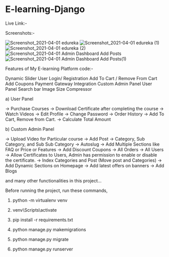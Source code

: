 # E-learning-Django

Live Link:-

Screenshots:- 

![Screenshot_2021-04-01 edureka ](https://user-images.githubusercontent.com/59178005/113218249-d6ba0200-929c-11eb-8ee9-40067b996f7e.png)
![Screenshot_2021-04-01 edureka (1)](https://user-images.githubusercontent.com/59178005/113218261-d9b4f280-929c-11eb-981f-9b385bb6de34.png)
![Screenshot_2021-04-01 edureka (2)](https://user-images.githubusercontent.com/59178005/113218264-db7eb600-929c-11eb-8c67-036461ad73f5.png)
![Screenshot_2021-04-01 Admin Dashboard Add Posts](https://user-images.githubusercontent.com/59178005/113218277-dde11000-929c-11eb-80a0-e17baa1c1a0f.png)
![Screenshot_2021-04-01 Admin Dashboard Add Posts(1)](https://user-images.githubusercontent.com/59178005/113218281-dfaad380-929c-11eb-963f-d293a6239f2d.png)


Features of My E-learning Platform code:-

Dynamic Slider
User Login/ Registration
Add To Cart / Remove From Cart
Add Coupons
Payment Gateway Integration
Custom Admin Panel
User Panel
Search bar
Image Size Compressor

a) User Panel

-> Purchase Courses
-> Download Certificate after completing the course
-> Watch Videos
-> Edit Profile
-> Change Password
-> Order History
-> Add To Cart, Remove from Cart.
-> Calculate Total Amount 

b) Custom Admin Panel

-> Upload Video for Particular course
-> Add Post
-> Category, Sub Category, and Sub Sub Category
-> Autoslug
-> Add Multiple Sections like FAQ or Price or Features
-> Add Discount Coupons
-> All Orders
-> All Users
-> Allow Certificates to Users, Admin has permission to enable or disable the certificate.
-> Index Categories and Post (Move post and Categories)
-> Add Dynamic Sections on Homepage
-> Add latest offers on banners
-> Add Blogs 

and many other functionalities in this project...

Before running the project, run these commands, 
 
 1) python -m virtualenv venv

 2) venv\Scripts\activate

 3) pip install -r requirements.txt   

 4) python manage.py makemigrations

 5) python manage.py migrate

 6) python manage.py runserver
